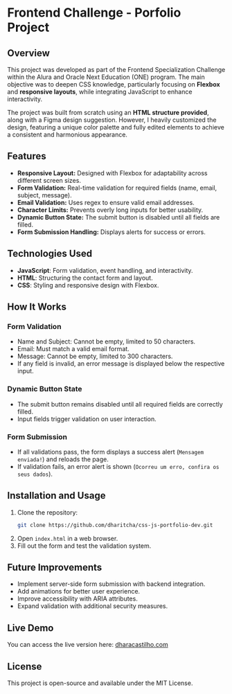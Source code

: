 # Frontend Challenge - Porfolio Project

## Overview
This project was developed as part of the Frontend Specialization Challenge within the Alura and Oracle Next Education (ONE) program. The main objective was to deepen CSS knowledge, particularly focusing on **Flexbox** and **responsive layouts**, while integrating JavaScript to enhance interactivity.

The project was built from scratch using an **HTML structure provided**, along with a Figma design suggestion. However, I heavily customized the design, featuring a unique color palette and fully edited elements to achieve a consistent and harmonious appearance.

## Features
- **Responsive Layout:** Designed with Flexbox for adaptability across different screen sizes.
- **Form Validation:** Real-time validation for required fields (name, email, subject, message).
- **Email Validation:** Uses regex to ensure valid email addresses.
- **Character Limits:** Prevents overly long inputs for better usability.
- **Dynamic Button State:** The submit button is disabled until all fields are filled.
- **Form Submission Handling:** Displays alerts for success or errors.

## Technologies Used
- **JavaScript**: Form validation, event handling, and interactivity.
- **HTML**: Structuring the contact form and layout.
- **CSS**: Styling and responsive design with Flexbox.

## How It Works
### Form Validation
- Name and Subject: Cannot be empty, limited to 50 characters.
- Email: Must match a valid email format.
- Message: Cannot be empty, limited to 300 characters.
- If any field is invalid, an error message is displayed below the respective input.

### Dynamic Button State
- The submit button remains disabled until all required fields are correctly filled.
- Input fields trigger validation on user interaction.

### Form Submission
- If all validations pass, the form displays a success alert (`Mensagem enviada!`) and reloads the page.
- If validation fails, an error alert is shown (`Ocorreu um erro, confira os seus dados`).

## Installation and Usage
1. Clone the repository:
   ```sh
   git clone https://github.com/dharitcha/css-js-portfolio-dev.git
   ```
2. Open `index.html` in a web browser.
3. Fill out the form and test the validation system.

## Future Improvements
- Implement server-side form submission with backend integration.
- Add animations for better user experience.
- Improve accessibility with ARIA attributes.
- Expand validation with additional security measures.

## Live Demo
You can access the live version here: [dharacastilho.com](https://dharacastilho.com/)

## License
This project is open-source and available under the MIT License.

